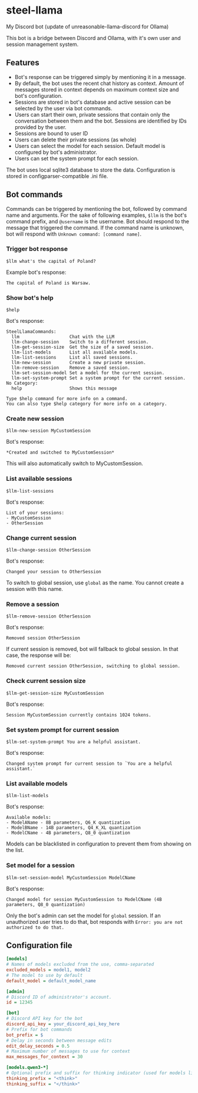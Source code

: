 # steel-llama

My Discord bot (update of unreasonable-llama-discord for Ollama)

This bot is a bridge between Discord and Ollama, with it's own user and session management system.

## Features

- Bot's response can be triggered simply by mentioning it in a message.
- By default, the bot uses the recent chat history as context. Amount of messages stored in context depends on maximum context size and bot's configuration.
- Sessions are stored in bot's database and active session can be selected by the user via bot commands.
- Users can start their own, private sessions that contain only the conversation between them and the bot. Sessions are identified by IDs provided by the user.
- Sessions are bound to user ID
- Users can delete their private sessions (as whole)
- Users can select the model for each session. Default model is configured by bot's administrator.
- Users can set the system prompt for each session.

The bot uses local sqlite3 database to store the data.
Configuration is stored in configparser-compatible .ini file.

## Bot commands

Commands can be triggered by mentioning the bot, followed by command name and arguments.
For the sake of following examples, `$llm` is the bot's command prefix, and `@username` is the username.
Bot should respond to the message that triggered the command. If the command name is unknown, bot will respond with `Unknown command: [command name]`.

### Trigger bot response

```text
$llm what's the capital of Poland?
```

Example bot's response:

```text
The capital of Poland is Warsaw.
```

### Show bot's help

```text
$help
```

Bot's response:

```text
SteelLlamaCommands:
  llm                   Chat with the LLM
  llm-change-session    Switch to a different session.
  llm-get-session-size  Get the size of a saved session.
  llm-list-models       List all available models.
  llm-list-sessions     List all saved sessions.
  llm-new-session       Create a new private session.
  llm-remove-session    Remove a saved session.
  llm-set-session-model Set a model for the current session.
  llm-set-system-prompt Set a system prompt for the current session.
​No Category:
  help                  Shows this message

Type $help command for more info on a command.
You can also type $help category for more info on a category.
```

### Create new session

```text
$llm-new-session MyCustomSession
```

Bot's response:

```text
*Created and switched to MyCustomSession*
```

This will also automatically switch to MyCustomSession.

### List available sessions

```text
$llm-list-sessions
```

Bot's response:

```text
List of your sessions:
- MyCustomSession
- OtherSession
```

### Change current session

```text
$llm-change-session OtherSession
```

Bot's response:

```text
Changed your session to OtherSession
```

To switch to global session, use `global` as the name. You cannot create a session with this name.

### Remove a session

```text
$llm-remove-session OtherSession
```

Bot's response:

```text
Removed session OtherSession
```

If current session is removed, bot will fallback to global session.
In that case, the response will be:

```text
Removed current session OtherSession, switching to global session.
```

### Check current session size

```text
$llm-get-session-size MyCustomSession
```

Bot's response:

```text
Session MyCustomSession currently contains 1024 tokens.
```

### Set system prompt for current session

```text
$llm-set-system-prompt You are a helpful assistant.
```

Bot's response:

```text
Changed system prompt for current session to `You are a helpful assistant.`
```

### List available models

```text
$llm-list-models
```

Bot's response:

```text
Available models:
- ModelAName - 8B parameters, Q6_K quantization
- ModelBName - 14B parameters, Q4_K_XL quantization
- ModelCName - 4B parameters, Q8_0 quantization
```

Models can be blacklisted in configuration to prevent them from showing on the list.

### Set model for a session

```text
$llm-set-session-model MyCustomSession ModelCName
```

Bot's response:

```text
Changed model for session MyCustomSession to ModelCName (4B parameters, Q8_0 quantization)
```

Only the bot's admin can set the model for `global` session.
If an unauthorized user tries to do that, bot responds with `Error: you are not authorized to do that.`

## Configuration file

```ini
[models]
# Names of models excluded from the use, comma-separated
excluded_models = model1, model2
# The model to use by default
default_model = default_model_name

[admin]
# Discord ID of administrator's account.
id = 12345

[bot]
# Discord API key for the bot
discord_api_key = your_discord_api_key_here
# Prefix for bot commands
bot_prefix = $
# Delay in seconds between message edits
edit_delay_seconds = 0.5
# Maximum number of messages to use for context
max_messages_for_context = 30

[models.qwen3-*]
# Optional prefix and suffix for thinking indicator (used for models like qwen3)
thinking_prefix = "<think>"
thinking_suffix = "</think>"
```
